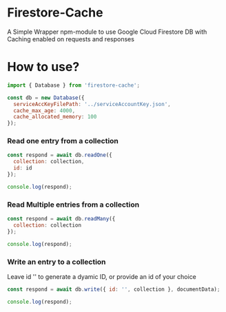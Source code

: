 # Firestore-Cache

A Simple Wrapper npm-module to use Google Cloud Firestore DB with Caching enabled on requests and responses

# How to use?

```javascript
import { Database } from 'firestore-cache';

const db = new Database({
  serviceAccKeyFilePath: '../serviceAccountKey.json',
  cache_max_age: 4000,
  cache_allocated_memory: 100
});
```

### Read one entry from a collection

```javascript
const respond = await db.readOne({
  collection: collection,
  id: id
});

console.log(respond);
```

### Read Multiple entries from a collection

```javascript
const respond = await db.readMany({
  collection: collection
});

console.log(respond);
```

### Write an entry to a collection

Leave id '' to generate a dyamic ID, or provide an id of your choice

```javascript
const respond = await db.write({ id: '', collection }, documentData);

console.log(respond);
```
